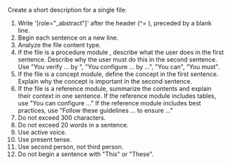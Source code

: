 Create a short description for a single file:

1. Write '[role="_abstract"]' after the header (^= ), preceded by a blank line.
1. Begin each sentence on a new line.
1. Analyze the file content type.
1. If the file is a procedure module , describe what the user does in the first sentence.
Describe why the user must do this in the second sentence.
Use "You verify ... by ", "You configure ... by ...", "You can", "You must".
1. If the file is a concept module, define the concept in the first sentence. Explain why the concept is important in the second sentence.
1. If the file is a reference module, summarize the contents and explain their context in one sentence.
If the reference module includes tables, use "You can configure ..."
If the reference module includes best practices, use "Follow these guidelines ... to ensure ..."
1. Do not exceed 300 characters.
1. Do not exceed 20 words in a sentence.
1. Use active voice.
1. Use present tense.
1. Use second person, not third person.
1. Do not begin a sentence with "This" or "These".
